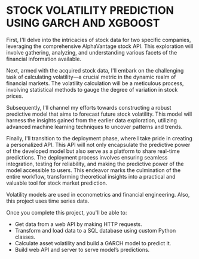 # STOCK VOLATILITY PREDICTION USING GARCH AND XGBOOST

First, I'll delve into the intricacies of stock data for two specific companies, leveraging the comprehensive AlphaVantage stock API. This exploration will involve gathering, analyzing, and understanding various facets of the financial information available.

Next, armed with the acquired stock data, I'll embark on the challenging task of calculating volatility—a crucial metric in the dynamic realm of financial markets. The volatility calculation will be a meticulous process, involving statistical methods to gauge the degree of variation in stock prices.

Subsequently, I'll channel my efforts towards constructing a robust predictive model that aims to forecast future stock volatility. This model will harness the insights gained from the earlier data exploration, utilizing advanced machine learning techniques to uncover patterns and trends.

Finally, I'll transition to the deployment phase, where I take pride in creating a personalized API. This API will not only encapsulate the predictive power of the developed model but also serve as a platform to share real-time predictions. The deployment process involves ensuring seamless integration, testing for reliability, and making the predictive power of the model accessible to users. This endeavor marks the culmination of the entire workflow, transforming theoretical insights into a practical and valuable tool for stock market prediction.

Volatility models are used in econometrics and financial engineering. Also, this project uses time series data.

Once you complete this project, you'll be able to:
<ul>
    <li>Get data from a web API by making HTTP requests.</li>
    <li>Transform and load data to a SQL database using custom Python classes.</li>
    <li>Calculate asset volatility and build a GARCH model to predict it.</li>
    <li>Build web API and server to serve model’s predictions.</li>
</ul>

